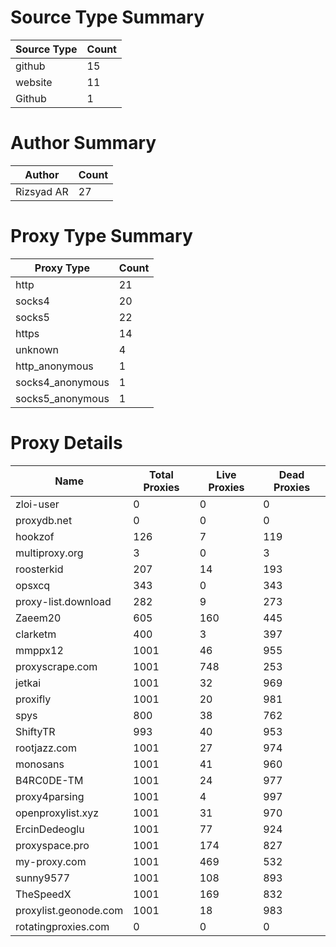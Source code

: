 # Source Type Summary

| Source Type | Count |
|-------------|-------|
| github | 15 |
| website | 11 |
| Github | 1 |


# Author Summary

| Author | Count |
|--------|-------|
| Rizsyad AR | 27 |


# Proxy Type Summary

| Proxy Type | Count |
|------------|-------|
| http | 21 |
| socks4 | 20 |
| socks5 | 22 |
| https | 14 |
| unknown | 4 |
| http_anonymous | 1 |
| socks4_anonymous | 1 |
| socks5_anonymous | 1 |


# Proxy Details

| Name | Total Proxies | Live Proxies | Dead Proxies |
|------|---------------|--------------|---------------|
| zloi-user | 0 | 0 | 0 |
| proxydb.net | 0 | 0 | 0 |
| hookzof | 126 | 7 | 119 |
| multiproxy.org | 3 | 0 | 3 |
| roosterkid | 207 | 14 | 193 |
| opsxcq | 343 | 0 | 343 |
| proxy-list.download | 282 | 9 | 273 |
| Zaeem20 | 605 | 160 | 445 |
| clarketm | 400 | 3 | 397 |
| mmppx12 | 1001 | 46 | 955 |
| proxyscrape.com | 1001 | 748 | 253 |
| jetkai | 1001 | 32 | 969 |
| proxifly | 1001 | 20 | 981 |
| spys | 800 | 38 | 762 |
| ShiftyTR | 993 | 40 | 953 |
| rootjazz.com | 1001 | 27 | 974 |
| monosans | 1001 | 41 | 960 |
| B4RC0DE-TM | 1001 | 24 | 977 |
| proxy4parsing | 1001 | 4 | 997 |
| openproxylist.xyz | 1001 | 31 | 970 |
| ErcinDedeoglu | 1001 | 77 | 924 |
| proxyspace.pro | 1001 | 174 | 827 |
| my-proxy.com | 1001 | 469 | 532 |
| sunny9577 | 1001 | 108 | 893 |
| TheSpeedX | 1001 | 169 | 832 |
| proxylist.geonode.com | 1001 | 18 | 983 |
| rotatingproxies.com | 0 | 0 | 0 |
